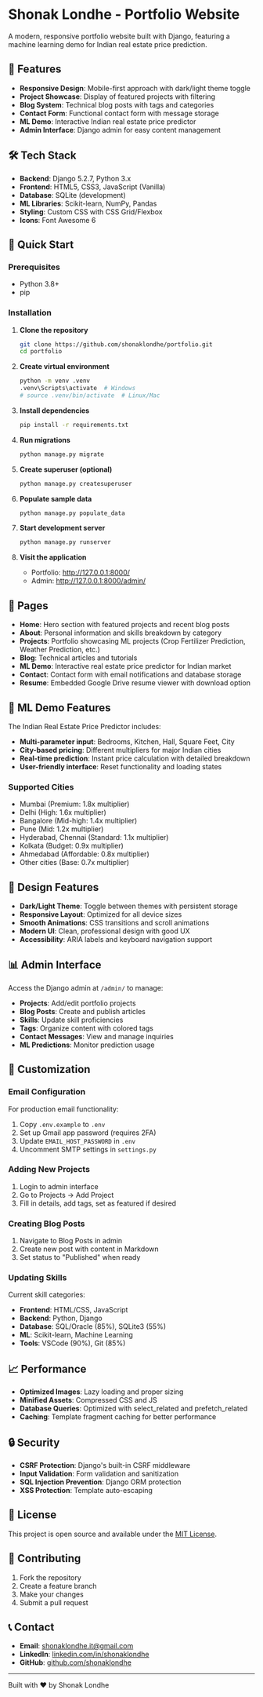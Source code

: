 # Shonak Londhe - Portfolio Website

A modern, responsive portfolio website built with Django, featuring a machine learning demo for Indian real estate price prediction.

## 🌟 Features

- **Responsive Design**: Mobile-first approach with dark/light theme toggle
- **Project Showcase**: Display of featured projects with filtering
- **Blog System**: Technical blog posts with tags and categories
- **Contact Form**: Functional contact form with message storage
- **ML Demo**: Interactive Indian real estate price predictor
- **Admin Interface**: Django admin for easy content management

## 🛠️ Tech Stack

- **Backend**: Django 5.2.7, Python 3.x
- **Frontend**: HTML5, CSS3, JavaScript (Vanilla)
- **Database**: SQLite (development)
- **ML Libraries**: Scikit-learn, NumPy, Pandas
- **Styling**: Custom CSS with CSS Grid/Flexbox
- **Icons**: Font Awesome 6

## 🚀 Quick Start

### Prerequisites
- Python 3.8+
- pip

### Installation

1. **Clone the repository**
   ```bash
   git clone https://github.com/shonaklondhe/portfolio.git
   cd portfolio
   ```

2. **Create virtual environment**
   ```bash
   python -m venv .venv
   .venv\Scripts\activate  # Windows
   # source .venv/bin/activate  # Linux/Mac
   ```

3. **Install dependencies**
   ```bash
   pip install -r requirements.txt
   ```

4. **Run migrations**
   ```bash
   python manage.py migrate
   ```

5. **Create superuser (optional)**
   ```bash
   python manage.py createsuperuser
   ```

6. **Populate sample data**
   ```bash
   python manage.py populate_data
   ```

7. **Start development server**
   ```bash
   python manage.py runserver
   ```

8. **Visit the application**
   - Portfolio: http://127.0.0.1:8000/
   - Admin: http://127.0.0.1:8000/admin/

## 📱 Pages

- **Home**: Hero section with featured projects and recent blog posts
- **About**: Personal information and skills breakdown by category
- **Projects**: Portfolio showcasing ML projects (Crop Fertilizer Prediction, Weather Prediction, etc.)
- **Blog**: Technical articles and tutorials
- **ML Demo**: Interactive real estate price predictor for Indian market
- **Contact**: Contact form with email notifications and database storage
- **Resume**: Embedded Google Drive resume viewer with download option

## 🤖 ML Demo Features

The Indian Real Estate Price Predictor includes:
- **Multi-parameter input**: Bedrooms, Kitchen, Hall, Square Feet, City
- **City-based pricing**: Different multipliers for major Indian cities
- **Real-time prediction**: Instant price calculation with detailed breakdown
- **User-friendly interface**: Reset functionality and loading states

### Supported Cities
- Mumbai (Premium: 1.8x multiplier)
- Delhi (High: 1.6x multiplier)
- Bangalore (Mid-high: 1.4x multiplier)
- Pune (Mid: 1.2x multiplier)
- Hyderabad, Chennai (Standard: 1.1x multiplier)
- Kolkata (Budget: 0.9x multiplier)
- Ahmedabad (Affordable: 0.8x multiplier)
- Other cities (Base: 0.7x multiplier)

## 🎨 Design Features

- **Dark/Light Theme**: Toggle between themes with persistent storage
- **Responsive Layout**: Optimized for all device sizes
- **Smooth Animations**: CSS transitions and scroll animations
- **Modern UI**: Clean, professional design with good UX
- **Accessibility**: ARIA labels and keyboard navigation support

## 📊 Admin Interface

Access the Django admin at `/admin/` to manage:
- **Projects**: Add/edit portfolio projects
- **Blog Posts**: Create and publish articles
- **Skills**: Update skill proficiencies
- **Tags**: Organize content with colored tags
- **Contact Messages**: View and manage inquiries
- **ML Predictions**: Monitor prediction usage

## 🔧 Customization

### Email Configuration
For production email functionality:
1. Copy `.env.example` to `.env`
2. Set up Gmail app password (requires 2FA)
3. Update `EMAIL_HOST_PASSWORD` in `.env`
4. Uncomment SMTP settings in `settings.py`

### Adding New Projects
1. Login to admin interface
2. Go to Projects → Add Project
3. Fill in details, add tags, set as featured if desired

### Creating Blog Posts
1. Navigate to Blog Posts in admin
2. Create new post with content in Markdown
3. Set status to "Published" when ready

### Updating Skills
Current skill categories:
- **Frontend**: HTML/CSS, JavaScript
- **Backend**: Python, Django
- **Database**: SQL/Oracle (85%), SQLite3 (55%)
- **ML**: Scikit-learn, Machine Learning
- **Tools**: VSCode (90%), Git (85%)

## 📈 Performance

- **Optimized Images**: Lazy loading and proper sizing
- **Minified Assets**: Compressed CSS and JS
- **Database Queries**: Optimized with select_related and prefetch_related
- **Caching**: Template fragment caching for better performance

## 🔒 Security

- **CSRF Protection**: Django's built-in CSRF middleware
- **Input Validation**: Form validation and sanitization
- **SQL Injection Prevention**: Django ORM protection
- **XSS Protection**: Template auto-escaping

## 📝 License

This project is open source and available under the [MIT License](LICENSE).

## 🤝 Contributing

1. Fork the repository
2. Create a feature branch
3. Make your changes
4. Submit a pull request

## 📞 Contact

- **Email**: shonaklondhe.it@gmail.com
- **LinkedIn**: [linkedin.com/in/shonaklondhe](https://www.linkedin.com/in/shonaklondhe/)
- **GitHub**: [github.com/shonaklondhe](https://github.com/shonaklondhe)

---

Built with ❤️ by Shonak Londhe
